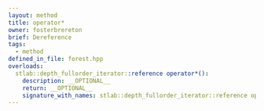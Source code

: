 ```yaml
---
layout: method
title: operator*
owner: fosterbrereton
brief: Dereference
tags:
  - method
defined_in_file: forest.hpp
overloads:
  stlab::depth_fullorder_iterator::reference operator*():
    description: __OPTIONAL__
    return: __OPTIONAL__
    signature_with_names: stlab::depth_fullorder_iterator::reference operator*()
---
```


